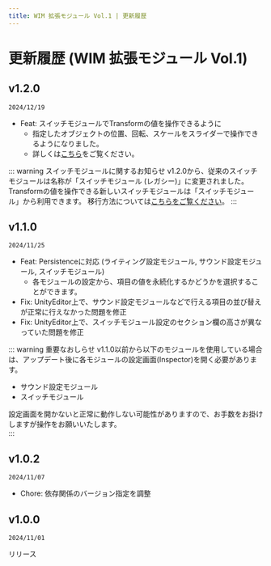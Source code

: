 ```yaml
---
title: WIM 拡張モジュール Vol.1 | 更新履歴
---
```


# 更新履歴 (WIM 拡張モジュール Vol.1)

## v1.2.0
`2024/12/19`  
- Feat: スイッチモジュールでTransformの値を操作できるように
  - 指定したオブジェクトの位置、回転、スケールをスライダーで操作できるようになりました。
  - 詳しくは[こちら](../settings/switch#transform)をご覧ください。

::: warning スイッチモジュールに関するお知らせ
v1.2.0から、従来のスイッチモジュールは名称が「スイッチモジュール (レガシー)」に変更されました。  
Transformの値を操作できる新しいスイッチモジュールは「スイッチモジュール」から利用できます。
移行方法については[こちらをご覧ください](../settings/switch#migrate-v2)。
:::

## v1.1.0
`2024/11/25`  
- Feat: Persistenceに対応 (ライティング設定モジュール, サウンド設定モジュール, スイッチモジュール)
  - 各モジュールの設定から、項目の値を永続化するかどうかを選択することができます。
- Fix: UnityEditor上で、サウンド設定モジュールなどで行える項目の並び替えが正常に行えなかった問題を修正
- Fix: UnityEditor上で、スイッチモジュール設定のセクション欄の高さが異なっていた問題を修正

::: warning 重要なおしらせ
v1.1.0以前から以下のモジュールを使用している場合は、アップデート後に各モジュールの設定画面(Inspector)を開く必要があります。   
- サウンド設定モジュール
- スイッチモジュール  

設定画面を開かないと正常に動作しない可能性がありますので、お手数をお掛けしますが操作をお願いいたします。  
:::

## v1.0.2
`2024/11/07`  
- Chore: 依存関係のバージョン指定を調整

## v1.0.0
`2024/11/01`
  
リリース